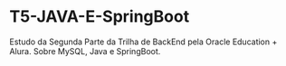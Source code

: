 # T5-JAVA-E-SpringBoot

Estudo da Segunda Parte da Trilha de BackEnd pela Oracle Education + Alura. Sobre MySQL, Java e SpringBoot.
